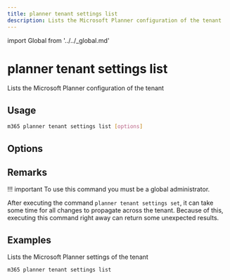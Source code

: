 ```yaml
---
title: planner tenant settings list
description: Lists the Microsoft Planner configuration of the tenant
---
```


import Global from '../../_global.md'

# planner tenant settings list

Lists the Microsoft Planner configuration of the tenant

## Usage

```sh
m365 planner tenant settings list [options]
```

## Options

<Global />

## Remarks

!!! important
    To use this command you must be a global administrator.

After executing the command `planner tenant settings set`, it can take some time for all changes to propagate across the tenant. Because of this, executing this command right away can return some unexpected results.

## Examples

Lists the Microsoft Planner settings of the tenant

```sh
m365 planner tenant settings list
```
